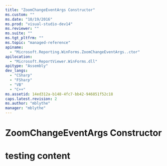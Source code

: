 ```yaml
---
title: "ZoomChangeEventArgs Constructor"
ms.custom: ""
ms.date: "10/19/2016"
ms.prod: "visual-studio-dev14"
ms.reviewer: ""
ms.suite: ""
ms.tgt_pltfrm: ""
ms.topic: "managed-reference"
apiname: 
  - "Microsoft.Reporting.WinForms.ZoomChangeEventArgs..ctor"
apilocation: 
  - "Microsoft.ReportViewer.WinForms.dll"
apitype: "Assembly"
dev_langs: 
  - "CSharp"
  - "FSharp"
  - "VB"
  - "C++"
ms.assetid: 14ed312a-b148-4fc7-bb42-946851f52c18
caps.latest.revision: 2
ms.author: "mblythe"
manager: "mblythe"
---
```

# ZoomChangeEventArgs Constructor
# testing content